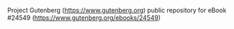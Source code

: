 Project Gutenberg (https://www.gutenberg.org) public repository for eBook #24549 (https://www.gutenberg.org/ebooks/24549)
